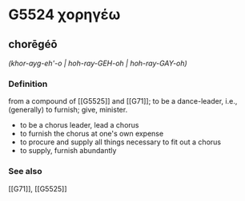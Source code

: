# G5524 χορηγέω

## chorēgéō

_(khor-ayg-eh'-o | hoh-ray-GEH-oh | hoh-ray-GAY-oh)_

### Definition

from a compound of [[G5525]] and [[G71]]; to be a dance-leader, i.e., (generally) to furnish; give, minister.

- to be a chorus leader, lead a chorus
- to furnish the chorus at one's own expense
- to procure and supply all things necessary to fit out a chorus
- to supply, furnish abundantly

### See also

[[G71]], [[G5525]]

